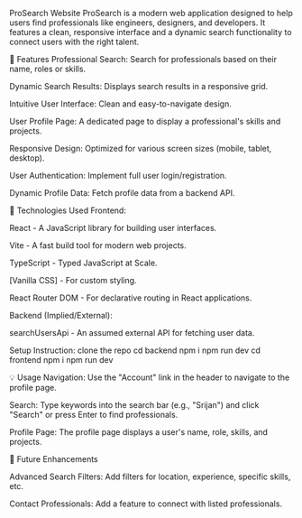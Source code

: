 ProSearch Website
ProSearch is a modern web application designed to help users find professionals like engineers, designers, and developers. It features a clean, responsive interface and a dynamic search functionality to connect users with the right talent.

🌟 Features
Professional Search: Search for professionals based on their name, roles or skills.

Dynamic Search Results: Displays search results in a responsive grid.

Intuitive User Interface: Clean and easy-to-navigate design.

User Profile Page: A dedicated page to display a professional's skills and projects.

Responsive Design: Optimized for various screen sizes (mobile, tablet, desktop).

User Authentication: Implement full user login/registration.

Dynamic Profile Data: Fetch profile data from a backend API.

🚀 Technologies Used
Frontend:

React - A JavaScript library for building user interfaces.

Vite - A fast build tool for modern web projects.

TypeScript - Typed JavaScript at Scale.

[Vanilla CSS] - For custom styling.

React Router DOM - For declarative routing in React applications.

Backend (Implied/External):

searchUsersApi - An assumed external API for fetching user data.

Setup Instruction:
clone the repo
cd backend
npm i
npm run dev
cd frontend
npm i
npm run dev


💡 Usage
Navigation: Use the "Account" link in the header to navigate to the profile page.

Search: Type keywords into the search bar (e.g., "Srijan") and click "Search" or press Enter to find professionals.

Profile Page: The profile page displays a user's name, role, skills, and projects.


🚀 Future Enhancements


Advanced Search Filters: Add filters for location, experience, specific skills, etc.

Contact Professionals: Add a feature to connect with listed professionals.


